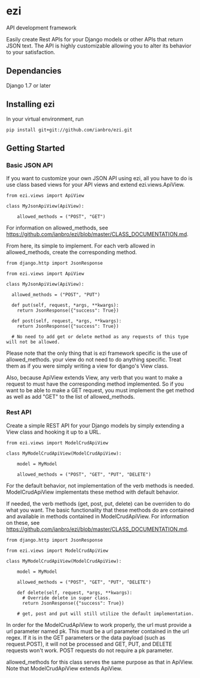 # ezi
API development framework

Easily create Rest APIs for your Django models or other APIs that return JSON text. The API is highly customizable allowing you to alter its behavior to your satisfaction.

## Dependancies
Django 1.7 or later

## Installing ezi
In your virtual environment, run

```pip install git+git://github.com/ianbro/ezi.git```

## Getting Started

### Basic JSON API
If you want to customize your own JSON API using ezi, all you have to do is use class based views for your
API views and extend ezi.views.ApiView.

```
from ezi.views import ApiView

class MyJsonApiView(ApiView):

    allowed_methods = ("POST", "GET")
```

For information on allowed_methods, see https://github.com/ianbro/ezi/blob/master/CLASS_DOCUMENTATION.md.

From here, its simple to implement. For each verb allowed in allowed_methods, create the corresponding method.

```
from django.http import JsonResponse

from ezi.views import ApiView

class MyJsonApiView(ApiView):

  allowed_methods = ("POST", "PUT")

  def put(self, request, *args, **kwargs):
    return JsonResponse({"success": True})

  def post(self, request, *args, **kwargs):
    return JsonResponse({"success": True})

  # No need to add get or delete method as any requests of this type will not be allowed.
```

Please note that the only thing that is ezi framework specific is the use of allowed_methods. your view do not need to do anything specific. Treat them as if you were simply writing a view for django's View class.

Also, because ApiView extends View, any verb that you want to make a request to must have the corresponding method implemented. So if you want to be able to make a GET request, you must implement the get method as well as add "GET" to the list of allowed_methods.

### Rest API
Create a simple REST API for your Django models by simply extending a View class and hooking it up to a URL.

```
from ezi.views import ModelCrudApiView

class MyModelCrudApiView(ModelCrudApiView):

    model = MyModel

    allowed_methods = ("POST", "GET", "PUT", "DELETE")
```

For the default behavior, not implementation of the verb methods is needed. ModelCrudApiView implementats these method with default behavior.

If needed, the verb methods (get, post, put, delete) can be overriden to do what you want. The basic functionality that these methods do are contained and available in methods contained in ModelCrudApiView. For information on these, see https://github.com/ianbro/ezi/blob/master/CLASS_DOCUMENTATION.md.

```
from django.http import JsonResponse

from ezi.views import ModelCrudApiView

class MyModelCrudApiView(ModelCrudApiView):

    model = MyModel

    allowed_methods = ("POST", "GET", "PUT", "DELETE")

    def delete(self, request, *args, **kwargs):
      # Override delete in super class.
      return JsonResponse({"success": True})

    # get, post and put will still utilize the default implementation.
```

In order for the ModelCrudApiView to work properly, the url must provide a url parameter named pk. This must be a url parameter contained in the url regex. If it is in the GET parameters or the data payload (such as request.POST), it will not be processed and GET, PUT, and DELETE requests won't work. POST requests do not require a pk parameter.

allowed_methods for this class serves the same purpose as that in ApiView. Note that ModelCrudApiView extends ApiView.
